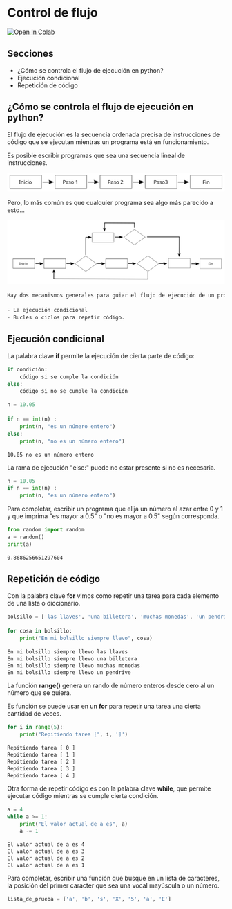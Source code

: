 # Control de flujo

[![Open In Colab](https://colab.research.google.com/assets/colab-badge.svg)](https://colab.research.google.com/github/Ferorti/escuela2021/blob/main/clases/clase_06_control_de_flujo.ipynb)

## Secciones
- ¿Cómo se controla el flujo de ejecución en python?
- Ejecución condicional
- Repetición de código

## ¿Cómo se controla el flujo de ejecución en python?

El flujo de ejecución es la secuencia ordenada precisa de instrucciones de código que se
ejecutan mientras un programa está en funcionamiento.

Es posible escribir programas que sea una secuencia lineal de instrucciones.

![](https://github.com/Ferorti/escuela2021/raw/main/images/svg/linear_flow.svg)

Pero, lo más común es que cualquier programa sea algo más parecido a esto...

![](https://github.com/Ferorti/escuela2021/raw/main/images/svg/non_linear_flow.svg)


```python
Hay dos mecanismos generales para guiar el flujo de ejecución de un programa.

- La ejecución condicional
- Bucles o ciclos para repetir código.
```

## Ejecución condicional

La palabra clave __if__ permite la ejecución de cierta parte de código:


```python
if condición:
    código si se cumple la condición
else:
    código si no se cumple la condición
```


```python
n = 10.05

if n == int(n) :
    print(n, "es un número entero")
else:
    print(n, "no es un número entero")
```

    10.05 no es un número entero
    

La rama de ejecución "else:" puede no estar presente si no es necesaria.


```python
n = 10.05
if n == int(n) :
    print(n, "es un número entero")
```

Para completar, escribir un programa que elija un número al azar entre 0 y 1 y que imprima "es mayor a 0.5" o "no es mayor a 0.5" según corresponda. 


```python
from random import random
a = random()
print(a)
```

    0.8686256651297604
    

## Repetición de código    

Con la palabra clave __for__ vimos como repetir una tarea para cada elemento de una lista o diccionario.


```python
bolsillo = ['las llaves', 'una billetera', 'muchas monedas', 'un pendrive']

for cosa in bolsillo:
    print("En mi bolsillo siempre llevo", cosa)
```

    En mi bolsillo siempre llevo las llaves
    En mi bolsillo siempre llevo una billetera
    En mi bolsillo siempre llevo muchas monedas
    En mi bolsillo siempre llevo un pendrive
    

La función __range()__ genera un rando de número enteros desde cero al un número que se quiera.

Es función se puede usar en un __for__ para repetir una tarea una cierta cantidad de veces.


```python
for i in range(5):
    print("Repitiendo tarea [", i, ']')
```

    Repitiendo tarea [ 0 ]
    Repitiendo tarea [ 1 ]
    Repitiendo tarea [ 2 ]
    Repitiendo tarea [ 3 ]
    Repitiendo tarea [ 4 ]
    

Otra forma de repetir código es con la palabra clave __while__, que permite ejecutar código mientras se cumple cierta condición.


```python
a = 4
while a >= 1:
    print("El valor actual de a es", a)
    a -= 1
```

    El valor actual de a es 4
    El valor actual de a es 3
    El valor actual de a es 2
    El valor actual de a es 1
    

Para completar, escribir una función que busque en un lista de caracteres, la posición del primer caracter que sea una vocal mayúscula o un número.



```python
lista_de_prueba = ['a', 'b', 's', 'X', '5', 'a', 'E']

```
